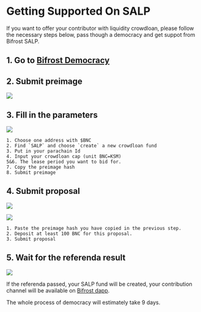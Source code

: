 # Getting Supported On SALP

If you want to offer your contributor with liquidity crowdloan, please follow the necessary steps below, pass though a democracy and get suppot from Bifrost SALP.

## 1. Go to [Bifrost Democracy](https://polkadot.js.org/apps/?rpc=wss%3A%2F%2Fbifrost-rpc.liebi.com%2Fws#/democracy) <a href="1-go-to-bifrost-democracy" id="1-go-to-bifrost-democracy"></a>

## 2. Submit preimage <a href="2-submit-preimage" id="2-submit-preimage"></a>

![](https://hackmd.io/\_uploads/r1uF1WhSF.png)

## 3. Fill in the parameters <a href="3-fill-in-the-parameters" id="3-fill-in-the-parameters"></a>

![](https://hackmd.io/\_uploads/SJoAxzhrK.png)

```
1. Choose one address with $BNC
2. Find `SALP` and choose `create` a new crowdloan fund
3. Put in your parachain Id
4. Input your crowdloan cap (unit BNC=KSM)
5&6. The lease period you want to bid for.
7. Copy the preimage hash
8. Submit preimage
```

## 4. Submit proposal <a href="4-submit-proposal" id="4-submit-proposal"></a>

![](https://hackmd.io/\_uploads/BJaAY-nBt.png)

![](https://hackmd.io/\_uploads/Byt--z3BF.png)

```
1. Paste the preimage hash you have copied in the previous step.
2. Deposit at least 100 BNC for this proposal.
3. Submit proposal
```

## 5. Wait for the referenda result <a href="5-wait-for-the-referenda-result" id="5-wait-for-the-referenda-result"></a>

![](https://hackmd.io/\_uploads/rkiQhZhBF.png)

If the referenda passed, your SALP fund will be created, your contribution channel will be available on [Bifrost dapp](https://bifrost.app/vcrowdloan).

The whole process of democracy will estimately take 9 days.

